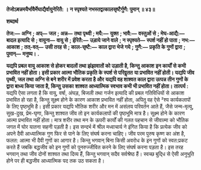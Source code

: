 **तेजोऽबन्नमयैर्भावैर्मेघाद्यैर्वायुनेरितै: ।** **न स्पृश्यते नभस्तद्वत्कालसृष्टैर्गुणै: पुमान् ॥ ४३॥** 

**शब्दार्थ** 

**तेज:—** **अग्नि** **; अप्—** **जल** **; अन्न—** **तथा पृथ्वी** **; मयै:—** **युक्त** **; भावै:—** **वस्तुओं से** **; मेघ-आद्यै:—** **बादल इत्यादि से** **; वायुना—** **वायु से** **; ईरितै:—** **उड़ाये जाने वाले** **; न स्पृश्यते—** **स्पर्श नहीं हो पाता** **; नभ:—** **आकाश** **; तत्-वत्—** **उसी तरह से** **; काल-सृष्टै:—** **काल द्वारा भेजे गये** **; गुणै:—** **प्रकृति के गुणों द्वारा** **; पुमान्—** **मनुष्य।** **.** 

**यद्यपि प्रबल वायु आकाश से होकर बादलों तथा झंझावातों को उड़ाती है, किन्तु आकाश** **इन कार्यों से कभी प्रभावित नहीं होता। इसी प्रकार आत्मा भौतिक प्रकृति के स्पर्श से परिवॢतत** **या प्रभावित नहीं होती। यद्यपि जीव पृथ्वी, जल तथा अग्नि से बने शरीर में प्रवेश करता है और** **यद्यपि वह शाश्वत काल द्वारा उत्पन्न तीन गुणों के द्वारा बाध्य किया जाता है, किन्तु उसका** **शाश्वत आध्यात्मिक स्वभाव कभी भी प्रभावित नहीं होता।** **तात्पर्य :** यद्यपि ऐसा लगता है कि वायु, वर्षा, अंघड़, बिजली तथा गर्जन इत्यादि की प्रबल गतिविधियों से आकाश प्रभावित हो रहा है, किन्तु सूक्ष्म होने के कारण आकाश प्रभावित नहीं होता, अपितु वह ऐसे ²श्य कार्यकलापों के लिए पृष्ठभूमि है। इसी प्रकार यद्यपि भौतिक शरीर और मन में असंलय परिवर्तन आते हैं, जैसे जन्म-मृत्यु, सुख-दुख, प्रेम-घृणा, किन्तु शाश्वत जीव तो इन कार्यकलापों की पृष्ठभूमि मात्र है। सूक्ष्म होने के कारण आत्मा प्रभावित नहीं होता। मात्र शरीर तथा मन के ऊपरी कार्यों की गलत पहचान से जीवात्मा को भौतिक जगत में घोर यातना सहनी पड़ती है। इस सन्दर्भ में श्रील मध्वाचार्य ने इंगित किया है कि प्रत्येक जीव को अपने दैवी आध्यात्मिक गुण फिर से पाने के लिए संघर्ष करना चाहिए। जीव परम पुरुष कृष्ण का अंश है, फलत: आत्मा भी दैवी गुणों का आगार है। किन्तु भगवान् बिना किसी अवरोध के इन गुणों को स्वत:प्रकट करते हैं जबकि बद्धजीव को इन गुणों को पुनरुज्जीवित करने के लिए संघर्ष करना पड़ता है। इस तरह भगवान् तथा जीव दोनों शाश्वत तथा दिव्य हैं, किन्तु भगवान् सदैव सर्वश्रेष्ठ हैं। स्वच्छ बुदि्ध से ऐसी अनुभूति होने पर ही बद्धजीव आध्यात्मिक पद तक उठ सकता है।  
